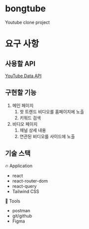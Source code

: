# bongtube

Youtube clone project

# 요구 사항

## 사용할 API

[YouTube Data API](https://developers.google.com/youtube/v3/getting-started?hl=ko)

## 구현할 기능

1. 메인 페이지
   1. 핫 트렌드 비디오를 홈페이지에 노출
   2. 키워드 검색
2. 비디오 페이지
   1. 채널 상세 내용
   2. 연관된 비디오를 사이드에 노출

## 기술 스택

<aside>
🔥 Application

</aside>

- react
- react-router-dom
- react-query
- Tailwind CSS

<aside>
💪 Tools

</aside>

- postman
- git/github
- Figma
